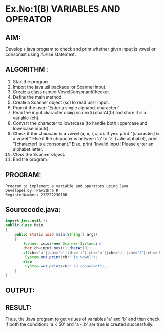 # Ex.No:1(B) VARIABLES AND OPERATOR

## AIM:
Develop a java program to check and print whether given input is vowel or consonant using if..else statement.

## ALGORITHM :
1. Start the program.
2. Import the java.util package for Scanner input.
3. Create a class named VowelConsonantChecker.
4. Define the main method.
5. Create a Scanner object (sc) to read user input.
6. Prompt the user: "Enter a single alphabet character:"
7. Read the input character using sc.next().charAt(0) and store it in a variable (ch).
8. Convert the character to lowercase (to handle both uppercase and lowercase inputs).
9. Check if the character is a vowel (a, e, i, o, u):
    If yes, print "[character] is a vowel."
    Else if the character is between 'a' to 'z' (valid alphabet), print "[character] is a consonant."
    Else, print "Invalid input! Please enter an alphabet letter.
10. Close the Scanner object.
11. End the program.

## PROGRAM:
 ```
Program to implement a variable and operators using Java
Developed by: Pavithra R
RegisterNumber: 212222230106
```

## Sourcecode.java:

```java
import java.util.*;
public class Main
{
    public static void main(String[] args)
    {
        Scanner input=new Scanner(System.in);
        char ch=input.next().charAt(0);
        if(ch=='a'||ch=='e'||ch=='i'||ch=='o'||ch=='u'||ch=='A'||ch=='E'||ch=='I'||ch=='O'||ch=='U')
         System.out.print(ch+" is vowel");
        else
         System.out.print(ch+" is consonant");
    }
}
```
## OUTPUT:

## RESULT:
Thus, the Java program to get values of variables 'a' and 'b' and then check if both the conditions 'a < 50' and 'a < b' are true is created successfully.

